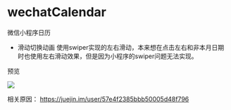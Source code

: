 # wechatCalendar
微信小程序日历
  - 滑动切换动画
      使用swiper实现的左右滑动，本来想在点击左右和非本月日期时也使用左右滑动效果，但是因为小程序的swiper问题无法实现。

  预览
  
  ![](http://owof1n5nf.bkt.clouddn.com/calendar.jpg)

  相关原因： https://juejin.im/user/57e4f2385bbb50005d48f796